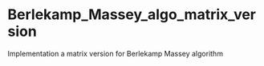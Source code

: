 # Berlekamp_Massey_algo_matrix_version
Implementation a matrix version for Berlekamp Massey algorithm
